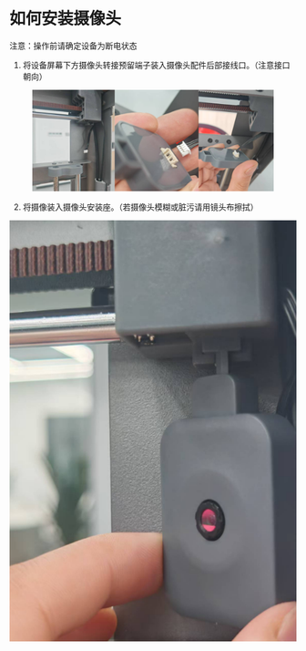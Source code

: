 # 如何安装摄像头

注意：操作前请确定设备为断电状态

1. 将设备屏幕下方摄像头转接预留端子装入摄像头配件后部接线口。（注意接口朝向）

<figure><img src="../../../.gitbook/assets/image (2) (1).png" alt=""><figcaption></figcaption></figure>

2. 将摄像装入摄像头安装座。（若摄像头模糊或脏污请用镜头布擦拭）

![](<../../../.gitbook/assets/3 (12).png>)
